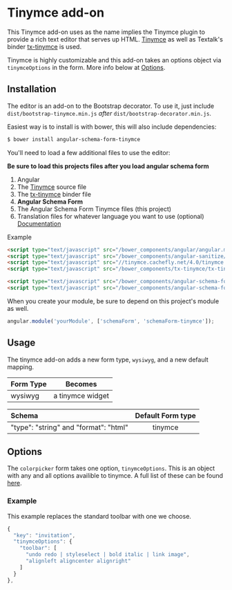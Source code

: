 Tinymce add-on
=================

This Tinymce add-on uses as the name implies the Tinymce plugin to provide a rich text editor that serves up HTML. [Tinymce](https://github.com/tinymce) as well as Textalk's binder [tx-tinymce](https://github.com/Textalk/tx-tinymce) is used.

Tinymce is highly customizable and this add-on takes an options object via `tinymceOptions` in the form. More info below at [Options](#Options).

Installation
------------
The editor is an add-on to the Bootstrap decorator. To use it, just include
`dist/bootstrap-tinymce.min.js` *after* `dist/bootstrap-decorator.min.js`.

Easiest way is to install is with bower, this will also include dependencies:
```bash
$ bower install angular-schema-form-tinymce
```

You'll need to load a few additional files to use the editor:

**Be sure to load this projects files after you load angular schema form**

1. Angular
2. The [Tinymce](https://github.com/tinymce) source file
3. The [tx-tinymce](https://github.com/Textalk/tx-tinymce) binder file
4. **Angular Schema Form**
5. The Angular Schema Form Tinymce files (this project)
6. Translation files for whatever language you want to use (optional) [Documentation](http://www.tinymce.com/wiki.php/Configuration:language)

Example

```HTML
<script type="text/javascript" src="/bower_components/angular/angular.min.js"></script>
<script type="text/javascript" src="/bower_components/angular-sanitize/angular-sanitize.min.js"></script>
<script type="text/javascript" src="//tinymce.cachefly.net/4.0/tinymce.min.js"></script>
<script type="text/javascript" src="/bower_components/tx-tinymce/tx-tinymce.js"></script>

<script type="text/javascript" src="/bower_components/angular-schema-form/schema-form.min.js"></script>
<script type="text/javascript" src="/bower_components/angular-schema-form-tinymce/bootstrap-tinymce.js"></script>

```

When you create your module, be sure to depend on this project's module as well.

```javascript
angular.module('yourModule', ['schemaForm', 'schemaForm-tinymce']);
```

Usage
-----
The tinymce add-on adds a new form type, `wysiwyg`, and a new default
mapping.

|  Form Type     |   Becomes    |
|:---------------|:------------:|
|  wysiwyg       |  a tinymce widget |


| Schema             |   Default Form type  |
|:-------------------|:------------:|
| "type": "string" and "format": "html"   |   tinymce   |


Options
-------
The `colorpicker` form takes one option, `tinymceOptions`. This is an object with any
and all options availible to tinymce. A full list of these can be found [here](http://www.tinymce.com/wiki.php/Configuration).

### Example
This example replaces the standard toolbar with one we choose.

```javascript
{
  "key": "invitation",
  "tinymceOptions": {
    "toolbar": [
      "undo redo | styleselect | bold italic | link image",
      "alignleft aligncenter alignright"
    ]
  }
},
```
